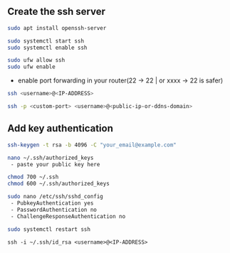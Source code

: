 ## Create the ssh server


```bash
sudo apt install openssh-server

sudo systemctl start ssh
sudo systemctl enable ssh

sudo ufw allow ssh
sudo ufw enable
```

- enable port forwarding in your router(22 -> 22 | or xxxx -> 22 is safer)

```bash
ssh <username>@<IP-ADDRESS>

ssh -p <custom-port> <username>@<public-ip-or-ddns-domain>
```

## Add key authentication

```bash
ssh-keygen -t rsa -b 4096 -C "your_email@example.com"

nano ~/.ssh/authorized_keys
 - paste your public key here

chmod 700 ~/.ssh
chmod 600 ~/.ssh/authorized_keys

sudo nano /etc/ssh/sshd_config
 - PubkeyAuthentication yes
 - PasswordAuthentication no
 - ChallengeResponseAuthentication no

sudo systemctl restart ssh
```

`ssh -i ~/.ssh/id_rsa <username>@<IP-ADDRESS>`
